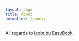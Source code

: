 ```yaml
---
layout: page
title: About
permalink: /about/
---
```


All regards to [laobubu](http://laobubu.net) [EasyBook](https://github.com/laobubu/jekyll-theme-EasyBook).
